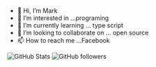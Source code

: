 - 👋 Hi, I’m Mark
- 👀 I’m interested in ...programing
- 🌱 I’m currently learning ... type script
- 💞️ I’m looking to collaborate on ... open source
- 📫 How to reach me ...Facebook

![GitHub Stats](https://github-readme-stats.vercel.app/api?username=GUPTA-SHAKEL&theme=radical)
![GitHub followers](https://img.shields.io/github/followers/GUPTA-SHAKEL?style=for-the-badge)
